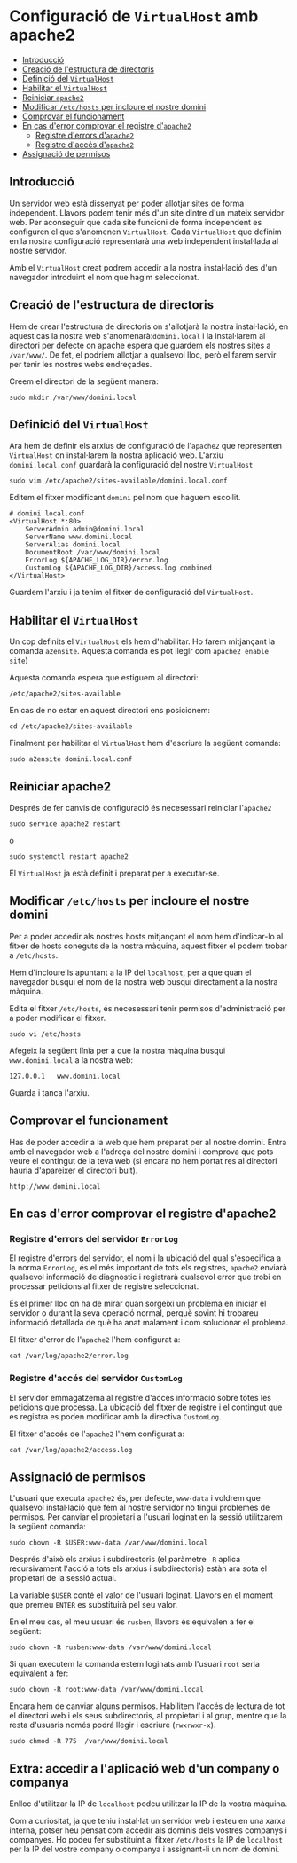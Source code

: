 # Configuració de `VirtualHost` amb apache2

* [Introducció](#introduccio)
* [Creació de l'estructura de directoris](#estructura-directoris)
* [Definició del `VirtualHost`](#definicio-virtual-host)
* [Habilitar el `VirtualHost`](#habilitar-virtual-host)
* [Reiniciar `apache2`](#reiniciar-apache2)
* [Modificar `/etc/hosts` per incloure el nostre domini](#modificar-etc-hosts)
* [Comprovar el funcionament](#comprovar-funcionament)
* [En cas d'error comprovar el registre d'`apache2`](#comprovar-registre-apache2)
  * [Registre d'errors d'`apache2`](#registre-errors-apache2)
  * [Registre d'accés d'`apache2`](#registre-acces-apache2)
* [Assignació de permisos](#assignacio-permisos)

## Introducció <a name="introduccio"></a>
Un servidor web està dissenyat per poder allotjar sites de forma independent. Llavors podem tenir més d'un site dintre d'un mateix servidor web. Per aconseguir que cada site funcioni de forma independent es configuren el que s'anomenen `VirtualHost`. Cada `VirtualHost` que definim en la nostra configuració representarà una web independent instal·lada al nostre servidor.

Amb el `VirtualHost` creat podrem accedir a la nostra instal·lació des d'un navegador introduint el nom que hagim seleccionat.

## Creació de l'estructura de directoris <a name="estructura-directoris"></a>

Hem de crear l'estructura de directoris on s'allotjarà la nostra instal·lació, en aquest cas la nostra web s'anomenarà:​ `domini.local` i la instal·larem al directori per defecte on apache espera que guardem els nostres sites a `/var/www/`. De fet, el podriem allotjar a qualsevol lloc, però el farem servir per tenir les nostres webs endreçades.

​Creem el directori de la següent manera:

~~~
sudo mkdir /var/www/domini.local
~~~

## Definició del `VirtualHost` <a name="definicio-virtual-host"></a>

Ara hem de definir els arxius de configuració de l'`apache2` que representen  `VirtualHost` on instal·larem la nostra aplicació web. L'arxiu `domini.local.conf` guardarà la configuració del nostre `VirtualHost`

~~~
sudo vim /etc/apache2/sites-available/domini.local.conf
~~~

Editem el fitxer modificant `domini` pel nom que haguem escollit.

~~~
# domini.local.conf
<VirtualHost *:80>
    ServerAdmin admin@domini.local
    ServerName www.domini.local
    ServerAlias domini.local
    DocumentRoot /var/www/domini.local
    ErrorLog ${APACHE_LOG_DIR}/error.log
    CustomLog ${APACHE_LOG_DIR}/access.log combined
</VirtualHost>
~~~

Guardem l'arxiu i ja tenim el fitxer de configuració del `VirtualHost`.

## Habilitar el `VirtualHost` <a name="habilitar-virtual-host"></a>

Un cop definits el `VirtualHost` els hem d'habilitar. Ho farem mitjançant la comanda `a2ensite`. ​Aquesta comanda es pot llegir com `apache2 enable site`)​

Aquesta comanda espera que estiguem al directori:
~~~
/etc/apache2/sites-available
~~~
En cas de no estar en aquest directori ens posicionem:

~~~
cd /etc/apache2/sites-available
~~~

Finalment per habilitar el `VirtualHost` hem d'escriure la següent comanda:

~~~
sudo a2ensite domini.local.conf
~~~

## Reiniciar apache2 <a name="reiniciar-apache2"></a>
Després de fer canvis de configuració és necesessari reiniciar l'`apache2`

~~~
sudo service apache2 restart
~~~
o
~~~
sudo systemctl restart apache2
~~~

El `VirtualHost` ja està definit i preparat per a executar­-se.

## Modificar `/etc/hosts` per incloure el nostre domini <a name="modificar-etc-hosts"></a>

Per a poder accedir als nostres hosts mitjançant el nom hem d'indicar-lo al fitxer de hosts coneguts de la nostra màquina, aquest fitxer el podem trobar a `/etc/hosts`.

Hem d'incloure'ls apuntant a la IP del `localhost`, per a que quan el navegador busqui el nom de la nostra web busqui directament a la nostra màquina.

Edita el fitxer `/etc/hosts`, és necesessari tenir permisos d'administració per a poder modificar el fitxer. ​

~~~
sudo vi /etc/hosts
~~~

Afegeix la següent línia per a que la nostra màquina busqui `www.domini.local` a la nostra web:

~~~
127.0.0.1   www.domini.local
~~~

Guarda i tanca l'arxiu.

## Comprovar el funcionament <a name="comprovar-funcionament"></a>
Has de poder accedir a la web que hem preparat per al nostre domini. Entra amb el navegador web a l'adreça del nostre domini i comprova que pots veure el contingut de la teva web (si encara no hem portat res al directori hauria d'apareixer el directori buit).

~~~
http://www.domini.local
~~~

## En cas d'error comprovar el registre d'apache2 <a name="comprovar-registre-apache2"></a>

### Registre d'errors del servidor `ErrorLog` <a name="registre-errors-apache2"></a>
El registre d'errors del servidor, el nom i la ubicació del qual s'especifica a la norma `ErrorLog`, és el més important de tots els registres, `apache2` enviarà qualsevol informació de diagnòstic i registrarà qualsevol error que trobi en processar peticions al fitxer de registre seleccionat.

És el primer lloc on ha de mirar quan sorgeixi un problema en iniciar el servidor o durant la seva operació normal, perquè sovint hi trobareu informació detallada de què ha anat malament i com solucionar el problema.

El fitxer d'error de l'`apache2` l'hem configurat a:
~~~
cat /var/log/apache2/error.log
~~~

### Registre d'accés del servidor `CustomLog` <a name="registre-acces-apache2"></a>
El servidor emmagatzema al registre d'accés informació sobre totes les peticions que processa. La ubicació del fitxer de registre i el contingut que es registra es poden modificar amb la directiva `CustomLog`.

El fitxer d'accés de l'`apache2` l'hem configurat a:
~~~
cat /var/log/apache2/access.log
~~~

## Assignació de permisos <a name="assignacio-permisos"></a>
L'usuari que executa `apache2` és, per defecte, `www-data` i voldrem que qualsevol instal·lació que fem al nostre servidor no tingui problemes de permisos. Per canviar el propietari a l'usuari loginat en la sessió utilitzarem la següent comanda:

~~~
sudo chown -R $USER:www-data /var/www/domini.local
~~~

Després d'això els arxius i subdirectoris (el paràmetre `-­R` aplica recursivament l'acció a tots els arxius i subdirectoris) estàn ara sota el propietari de la sessió actual.

La variable `$USER` conté el valor de l'usuari loginat. Llavors en el moment que premeu `ENTER` es substituirà pel seu valor.

En el meu cas, el meu usuari és `rusben`, llavors és equivalen a fer el següent:

~~~
sudo chown -R rusben:www-data /var/www/domini.local
~~~

Si quan executem la comanda estem loginats amb l'usuari `root` seria equivalent a fer:

~~~
sudo chown -R root:www-data /var/www/domini.local
~~~

​Encara hem de canviar alguns permisos. Habilitem l'accés de lectura de tot el directori web i els seus subdirectoris, al propietari i al grup, mentre que la resta d'usuaris només podrá llegir i escriure (`rwxrwxr-x`).

~~~
sudo chmod -R 775  /var/www/domini.local
~~~

## Extra: accedir a l'aplicació web d'un company o companya
Enlloc d'utilitzar la IP de `localhost` podeu utilitzar la IP de la vostra màquina.

Com a curiositat, ja que teniu instal·lat un servidor web i esteu en una xarxa interna, potser heu pensat com accedir als dominis dels vostres companys i companyes. Ho podeu fer substituint al fitxer `/etc/hosts` la IP de `localhost` per la IP del vostre company o companya i assignant-li un nom de domini.
